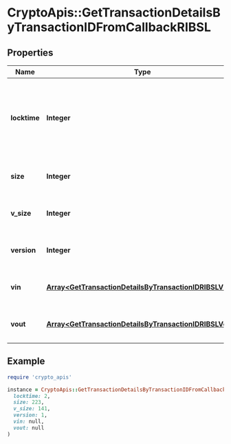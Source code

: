 # CryptoApis::GetTransactionDetailsByTransactionIDFromCallbackRIBSL

## Properties

| Name | Type | Description | Notes |
| ---- | ---- | ----------- | ----- |
| **locktime** | **Integer** | Represents the time at which a particular transaction can be added to the blockchain. |  |
| **size** | **Integer** | Represents the total size of this transaction. |  |
| **v_size** | **Integer** | Represents the virtual size of this transaction. |  |
| **version** | **Integer** | Represents transaction version number. |  |
| **vin** | [**Array&lt;GetTransactionDetailsByTransactionIDRIBSLVin&gt;**](GetTransactionDetailsByTransactionIDRIBSLVin.md) | Represents the transaction inputs. |  |
| **vout** | [**Array&lt;GetTransactionDetailsByTransactionIDRIBSLVout&gt;**](GetTransactionDetailsByTransactionIDRIBSLVout.md) | Represents the transaction outputs. |  |

## Example

```ruby
require 'crypto_apis'

instance = CryptoApis::GetTransactionDetailsByTransactionIDFromCallbackRIBSL.new(
  locktime: 2,
  size: 223,
  v_size: 141,
  version: 1,
  vin: null,
  vout: null
)
```

